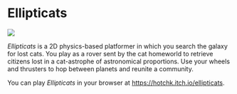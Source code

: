# Ellipticats

<img src="elip.gif"/>

_Ellipticats_ is a 2D physics-based platformer in which you search the galaxy for lost cats. You play as a rover sent by the cat homeworld to retrieve citizens lost in a cat-astrophe of astronomical proportions. Use your wheels and thrusters to hop between planets and reunite a community.

You can play _Ellipticats_ in your browser at <https://hotchk.itch.io/ellipticats>.
